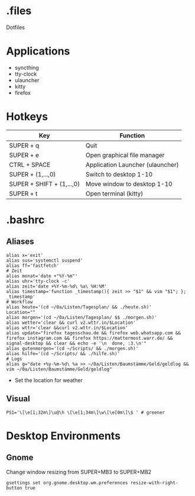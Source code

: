 # .files
Dotfiles

# Applications
- syncthing
- tty-clock
- ulauncher
- kitty
- firefox
# Hotkeys
| Key | Function|
| --- | ------- |
| SUPER + q | Quit |
| SUPER + e| Open graphical file manager |
| CTRL + SPACE| Application Launcher (ulauncher) |
| SUPER + (1,...,0) | Switch to desktop 1-10 |
| SUPER + SHIFT + (1,...,0) | Move window to desktop 1-10 |
| SUPER + t | Open terminal (kitty)  |
# .bashrc
## Aliases
```
alias x='exit'
alias sus='systemctl suspend'
alias ff='fastfetch'
# Zeit
alias monat='date +"%Y-%m"'
alias uhr='tty-clock -c'
alias zeit='date +%Y-%m-%d\ %a\ %H:%M'
alias timestamp='function _timestamp(){ zeit >> "$1" && vim "$1"; }; _timestamp'
# Workflow
alias heute='(cd ~/0a/Listen/Tagesplan/ && ./heute.sh)'
Location=""
alias morgen='(cd ~/0a/Listen/Tagesplan/ $$ ./morgen.sh)'
alias wetter='clear && curl v2.wttr.in/$Location'
alias wttr='clear &&curl v2.wttr.in/$Location'
alias update="firefox tagesschau.de && firefox web.whatsapp.com && firefox instagram.com && firefox https://mattermost.warr.de/ && signal-desktop && clear && echo -e '\n  done, :3.\n'"
alias gutenmorgen='(cd ~/Scripts/ && ./morgen.sh)'
alias hilfe='(cd ~/Scripts/ && ./hilfe.sh)'
# Logs
alias g="date +%y-%m-%d\ %a >> ~/0a/Listen/Baumstämme/Geld/geldlog && vim ~/0a/Listen/Baumstämme/Geld/geldlog"
```
- Set the location for weather
## Visual
```
PS1='\[\e[1;32m\]\u@\h \[\e[1;34m\]\w\[\e[0m\]\$ ' # greener
```


# Desktop Environments
## Gnome
Change window resizing from SUPER+MB3 to SUPER+MB2 
```
gsettings set org.gnome.desktop.wm.preferences resize-with-right-button true
```

